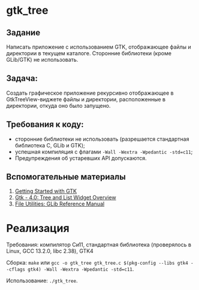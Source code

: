 # gtk_tree

## Задание
Написать приложение с использованием GTK, отображающее файлы и директории в текущем каталоге.
Сторонние библиотеки (кроме GLib/GTK) не использовать.

## Задача:
Создать графическое приложение рекурсивно отображающее в GtkTreeView-виджете файлы и
директории, расположенные в директории, откуда оно было запущено.

## Требования к коду:
* сторонние библиотеки не использовать (разрешается стандартная библиотека C, GLib и GTK);
* успешная компиляция с флагами `-Wall -Wextra -Wpedantic -std=c11`;
* Предупреждения об устаревших API допускаются.

## Вспомогательные материалы
1. [Getting Started with GTK](https://docs.gtk.org/gtk4/getting_started.html)
2. [Gtk - 4.0: Tree and List Widget Overview](https://docs.gtk.org/gtk4/section-tree-widget.html)
3. [File Utilities: GLib Reference Manual](https://web.archive.org/web/20240105013344/https://developer-old.gnome.org/glib/stable/glib-File-Utilities.html)

# Реализация

Требования: компилятор Си11, стандартная библиотека (проверялось в Linux, GCC 13.2.0, libc 2.38), GTK4

Сборка: `make` или `gcc -o gtk_tree gtk_tree.c $(pkg-config --libs gtk4 --cflags gtk4) -Wall -Wextra -Wpedantic -std=c11`.

Использование: `./gtk_tree`.
